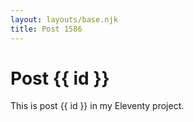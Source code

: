 ```yaml
---
layout: layouts/base.njk
title: Post 1586
---
```


# Post {{ id }}

This is post {{ id }} in my Eleventy project.
